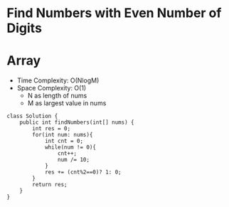 # Find Numbers with Even Number of Digits

# Array

- Time Complexity: O(NlogM)
- Space Complexity: O(1)
  - N as length of nums
  - M as largest value in nums

```
class Solution {
    public int findNumbers(int[] nums) {
        int res = 0;
        for(int num: nums){
            int cnt = 0;
            while(num != 0){
                cnt++;
                num /= 10;
            }
            res += (cnt%2==0)? 1: 0;
        }
        return res;
    }
}
```

